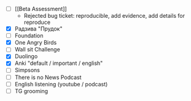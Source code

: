* [ ] [[Beta Assessment]]
	* Rejected bug ticket: reproducible, add evidence, add details for reproduce
* [x] Радзива "Прудок"
* [ ] Foundation
* [x] One Angry Birds
* [ ] Wall sit Challenge
* [x] Duolingo
* [x] Anki "default / important / english"
* [ ] Simpsons
* [ ] There is no News Podcast
* [ ] English listening (youtube / podcast)
* [ ] TG grooming
